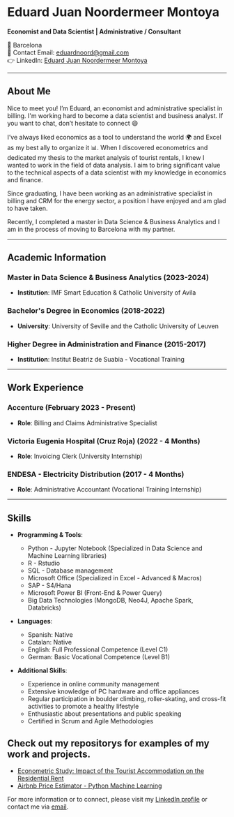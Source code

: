 # Eduard Juan Noordermeer Montoya

**Economist and Data Scientist | Administrative / Consultant**

📍 Barcelona  
📧 Contact Email: [eduardnoord@gmail.com](mailto:eduardnoord@gmail.com)  
👉 LinkedIn: [Eduard Juan Noordermeer Montoya](https://www.linkedin.com/in/eduard-juan-noordermeer-montoya-513179107/)    

---

## About Me

Nice to meet you! I’m Eduard, an economist and administrative specialist in billing. I'm working hard to become a data scientist and business analyst. If you want to chat, don’t hesitate to connect 😄

I’ve always liked economics as a tool to understand the world 🌍 and Excel as my best ally to organize it 📊. When I discovered econometrics and dedicated my thesis to the market analysis of tourist rentals, I knew I wanted to work in the field of data analysis. I aim to bring significant value to the technical aspects of a data scientist with my knowledge in economics and finance.

Since graduating, I have been working as an administrative specialist in billing and CRM for the energy sector, a position I have enjoyed and am glad to have taken.

Recently, I completed a master in Data Science & Business Analytics and I am in the process of moving to Barcelona with my partner.

---

## Academic Information
### Master in Data Science & Business Analytics (2023-2024)
- **Institution**: IMF Smart Education & Catholic University of Avila
### Bachelor's Degree in Economics (2018-2022)
- **University**: University of Seville and the Catholic University of Leuven
### Higher Degree in Administration and Finance (2015-2017)
- **Institution**: Institut Beatriz de Suabia - Vocational Training

---

## Work Experience
### Accenture (February 2023 - Present)
- **Role**: Billing and Claims Administrative Specialist

### Victoria Eugenia Hospital (Cruz Roja) (2022 - 4 Months)
- **Role**: Invoicing Clerk (University Internship)

### ENDESA - Electricity Distribution (2017 - 4 Months)
- **Role**: Administrative Accountant (Vocational Training Internship)

---

## Skills

- **Programming & Tools**:
  - Python - Jupyter Notebook (Specialized in Data Science and Machine Learning libraries)
  - R - Rstudio
  - SQL - Database management
  - Microsoft Office (Specialized in Excel - Advanced & Macros)
  - SAP - S4/Hana
  - Microsoft Power BI (Front-End & Power Query)
  - Big Data Technologies (MongoDB, Neo4J, Apache Spark, Databricks)

- **Languages**:
  - Spanish: Native
  - Catalan: Native
  - English: Full Professional Competence (Level C1)
  - German: Basic Vocational Competence (Level B1)

- **Additional Skills**:
  - Experience in online community management
  - Extensive knowledge of PC hardware and office appliances
  - Regular participation in boulder climbing, roller-skating, and cross-fit activities to promote a healthy lifestyle
  - Enthusiastic about presentations and public speaking
  - Certified in Scrum and Agile Methodologies

Check out my repositorys for examples of my work and projects.
---
- [Econometric Study: Impact of the Tourist Accommodation on the Residential Rent](https://github.com/EduardNoord/Econometric-study.-Impact-of-the-tourist-accommodation-on-the-residential-rent)
- [Airbnb Price Estimator - Python Machine Learning](https://github.com/EduardNoord/Airbnb-price-estimator---Python-Machine-Learning)

For more information or to connect, please visit my [LinkedIn profile](https://www.linkedin.com/in/eduard-juan-noordermeer-montoya-513179107/) or contact me via [email](mailto:eduardnoord@gmail.com).

